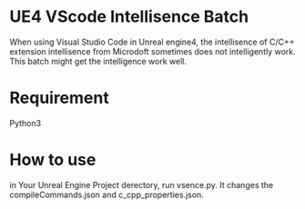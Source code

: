 # UE4 VScode Intellisence Batch

When using Visual Studio Code in Unreal engine4, the intellisence of C/C++ extension intellisence from Microdoft sometimes does not intelligently work. This batch might get the intelligence work well.

# Requirement
Python3
# How to use
in Your Unreal Engine Project derectory, run vsence.py.
It changes the compileCommands.json and c_cpp_properties.json.
